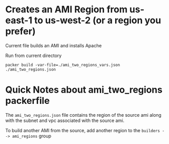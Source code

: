 # Creates an AMI Region from us-east-1 to us-west-2 (or a region you prefer)

Current file builds an AMI and installs Apache

Run from current directory

```
packer build -var-file=./ami_two_regions_vars.json ./ami_two_regions.json
```

# Quick Notes about ami_two_regions packerfile

The `ami_two_regions.json` file contains the region of the source ami along with the subnet and vpc associated with the source ami.

To build another AMI from the source, add another region to the `builders --> ami_regions` group 